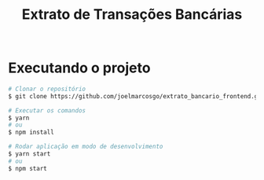 <div align='center'>
    <h1>Extrato de Transações Bancárias</h1>
</div>

<br>

# Executando o projeto

```bash
# Clonar o repositório
$ git clone https://github.com/joelmarcosgo/extrato_bancario_frontend.git

# Executar os comandos
$ yarn
# ou
$ npm install

# Rodar aplicação em modo de desenvolvimento
$ yarn start
# ou
$ npm start
```